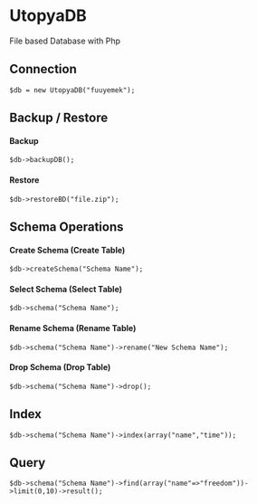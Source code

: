 # UtopyaDB
File based Database with Php

## Connection
```
$db = new UtopyaDB("fuuyemek");
```

## Backup / Restore

#### Backup

```
$db->backupDB();
```

#### Restore

```
$db->restoreBD("file.zip");
```

## Schema Operations

#### Create Schema (Create Table)

```
$db->createSchema("Schema Name");
```

#### Select Schema (Select Table)

```
$db->schema("Schema Name");
```

#### Rename Schema (Rename Table)

```
$db->schema("Schema Name")->rename("New Schema Name");
```

#### Drop Schema (Drop Table)

```
$db->schema("Schema Name")->drop();
```

## Index

```
$db->schema("Schema Name")->index(array("name","time"));
```

## Query

```
$db->schema("Schema Name")->find(array("name"=>"freedom"))->limit(0,10)->result();
```